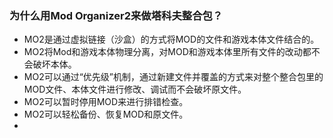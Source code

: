 
### 为什么用Mod Organizer2来做塔科夫整合包？

- MO2是通过虚拟链接（沙盒）的方式将MOD的文件和游戏本体文件结合的。
- MO2将Mod和游戏本体物理分离，对MOD和游戏本体里所有文件的改动都不会破坏本体。
- MO2可以通过“优先级”机制，通过新建文件并覆盖的方式来对整个整合包里的MOD文件、本体文件进行修改、调试而不会破坏原文件。
- MO2可以暂时停用MOD来进行排错检查。
- MO2可以轻松备份、恢复MOD和原文件。
- 

